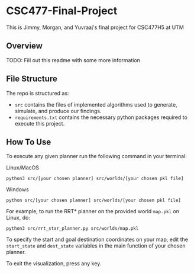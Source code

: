 # CSC477-Final-Project

This is Jimmy, Morgan, and Yuvraaj's final project for CSC477H5 at UTM

## Overview
TODO: Fill out this readme with some more information

## File Structure
The repo is structured as:

-   `src` contains the files of implemented algorithms used to generate, simulate, and produce our findings.
-   `requirements.txt` contains the necessary python packages required to execute this project.

## How To Use
To execute any given planner run the following command in your terminal:

Linux/MacOS
```
python3 src/[your chosen planner] src/worlds/[your chosen pkl file]
```

Windows
```
python src/[your chosen planner] src/worlds/[your chosen pkl file]
```

For example, to run the RRT* planner on the provided world `map.pkl` on Linux, do:
```
python3 src/rrt_star_planner.py src/worlds/map.pkl
```

To specify the start and goal destination coordinates on your map, edit the `start_state` and `dest_state` variables in the main function of your chosen planner.

To exit the visualization, press any key.
